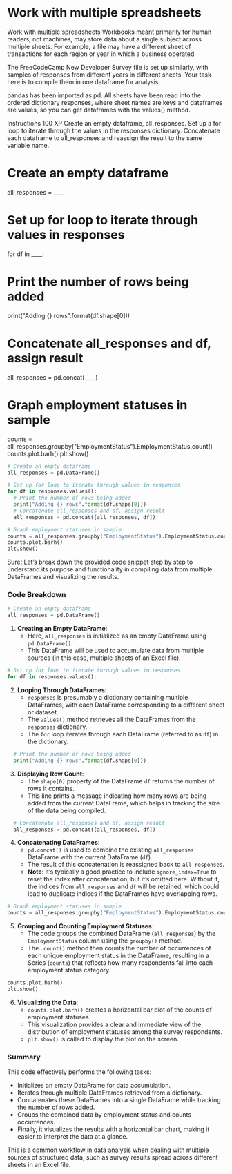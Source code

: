 # Work with multiple spreadsheets

Work with multiple spreadsheets
Workbooks meant primarily for human readers, not machines, may store data about a single subject across multiple sheets. For example, a file may have a different sheet of transactions for each region or year in which a business operated.

The FreeCodeCamp New Developer Survey file is set up similarly, with samples of responses from different years in different sheets. Your task here is to compile them in one dataframe for analysis.

pandas has been imported as pd. All sheets have been read into the ordered dictionary responses, where sheet names are keys and dataframes are values, so you can get dataframes with the values() method.

Instructions
100 XP
Create an empty dataframe, all_responses.
Set up a for loop to iterate through the values in the responses dictionary.
Concatenate each dataframe to all_responses and reassign the result to the same variable name.

# Create an empty dataframe
all_responses = ____

# Set up for loop to iterate through values in responses
for df in ____:
  # Print the number of rows being added
  print("Adding {} rows".format(df.shape[0]))
  # Concatenate all_responses and df, assign result
  all_responses = pd.concat(____)

# Graph employment statuses in sample
counts = all_responses.groupby("EmploymentStatus").EmploymentStatus.count()
counts.plot.barh()
plt.show()

```py
# Create an empty dataframe
all_responses = pd.DataFrame()

# Set up for loop to iterate through values in responses
for df in responses.values():
  # Print the number of rows being added
  print("Adding {} rows".format(df.shape[0]))
  # Concatenate all_responses and df, assign result
  all_responses = pd.concat([all_responses, df])

# Graph employment statuses in sample
counts = all_responses.groupby("EmploymentStatus").EmploymentStatus.count()
counts.plot.barh()
plt.show()

```

Sure! Let’s break down the provided code snippet step by step to understand its purpose and functionality in compiling data from multiple DataFrames and visualizing the results.

### Code Breakdown

```python
# Create an empty dataframe
all_responses = pd.DataFrame()
```
1. **Creating an Empty DataFrame**:
   - Here, `all_responses` is initialized as an empty DataFrame using `pd.DataFrame()`.
   - This DataFrame will be used to accumulate data from multiple sources (in this case, multiple sheets of an Excel file).

```python
# Set up for loop to iterate through values in responses
for df in responses.values():
```
2. **Looping Through DataFrames**:
   - `responses` is presumably a dictionary containing multiple DataFrames, with each DataFrame corresponding to a different sheet or dataset.
   - The `values()` method retrieves all the DataFrames from the `responses` dictionary.
   - The `for` loop iterates through each DataFrame (referred to as `df`) in the dictionary.

```python
  # Print the number of rows being added
  print("Adding {} rows".format(df.shape[0]))
```
3. **Displaying Row Count**:
   - The `shape[0]` property of the DataFrame `df` returns the number of rows it contains.
   - This line prints a message indicating how many rows are being added from the current DataFrame, which helps in tracking the size of the data being compiled.

```python
  # Concatenate all_responses and df, assign result
  all_responses = pd.concat([all_responses, df])
```
4. **Concatenating DataFrames**:
   - `pd.concat()` is used to combine the existing `all_responses` DataFrame with the current DataFrame (`df`).
   - The result of this concatenation is reassigned back to `all_responses`.
   - **Note**: It’s typically a good practice to include `ignore_index=True` to reset the index after concatenation, but it’s omitted here. Without it, the indices from `all_responses` and `df` will be retained, which could lead to duplicate indices if the DataFrames have overlapping rows.

```python
# Graph employment statuses in sample
counts = all_responses.groupby("EmploymentStatus").EmploymentStatus.count()
```
5. **Grouping and Counting Employment Statuses**:
   - The code groups the combined DataFrame (`all_responses`) by the `EmploymentStatus` column using the `groupby()` method.
   - The `.count()` method then counts the number of occurrences of each unique employment status in the DataFrame, resulting in a Series (`counts`) that reflects how many respondents fall into each employment status category.

```python
counts.plot.barh()
plt.show()
```
6. **Visualizing the Data**:
   - `counts.plot.barh()` creates a horizontal bar plot of the counts of employment statuses. 
   - This visualization provides a clear and immediate view of the distribution of employment statuses among the survey respondents.
   - `plt.show()` is called to display the plot on the screen.

### Summary
This code effectively performs the following tasks:
- Initializes an empty DataFrame for data accumulation.
- Iterates through multiple DataFrames retrieved from a dictionary.
- Concatenates these DataFrames into a single DataFrame while tracking the number of rows added.
- Groups the combined data by employment status and counts occurrences.
- Finally, it visualizes the results with a horizontal bar chart, making it easier to interpret the data at a glance.

This is a common workflow in data analysis when dealing with multiple sources of structured data, such as survey results spread across different sheets in an Excel file.
